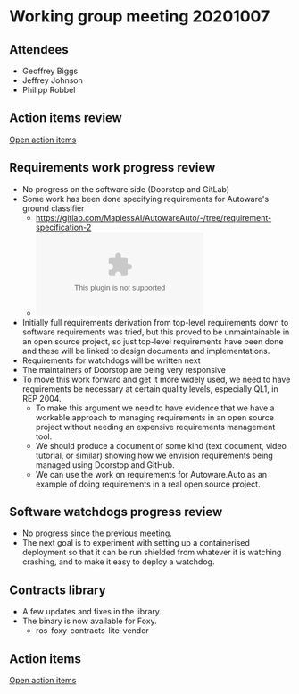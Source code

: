 # Working group meeting 20201007

## Attendees

- Geoffrey Biggs
- Jeffrey Johnson
- Philipp Robbel

## Action items review

[Open action items](https://github.com/ros-safety/safety_working_group/projects/1)


## Requirements work progress review

- No progress on the software side (Doorstop and GitLab)
- Some work has been done specifying requirements for Autoware's ground classifier
  - https://gitlab.com/MaplessAI/AutowareAuto/-/tree/requirement-specification-2
  - ![Sample output from Doorstop](attachments/autoware-reqs.zip)
- Initially full requirements derivation from top-level requirements down to software requirements was tried, but this proved to be unmaintainable in an open source project, so just top-level requirements have been done and these will be linked to design documents and implementations.
- Requirements for watchdogs will be written next
- The maintainers of Doorstop are being very responsive
- To move this work forward and get it more widely used, we need to have requirements be necessary at certain quality levels, especially QL1, in REP 2004.
  - To make this argument we need to have evidence that we have a workable approach to managing requirements in an open source project without needing an expensive requirements management tool.
  - We should produce a document of some kind (text document, video tutorial, or similar) showing how we envision requirements being managed using Doorstop and GitHub.
  - We can use the work on requirements for Autoware.Auto as an example of doing requirements in a real open source project.

## Software watchdogs progress review

- No progress since the previous meeting.
- The next goal is to experiment with setting up a containerised deployment so that it can be run shielded from whatever it is watching crashing, and to make it easy to deploy a watchdog.

## Contracts library

- A few updates and fixes in the library.
- The binary is now available for Foxy.
  - ros-foxy-contracts-lite-vendor

## Action items

[Open action items](https://github.com/ros2/safety_working_group/issues)
